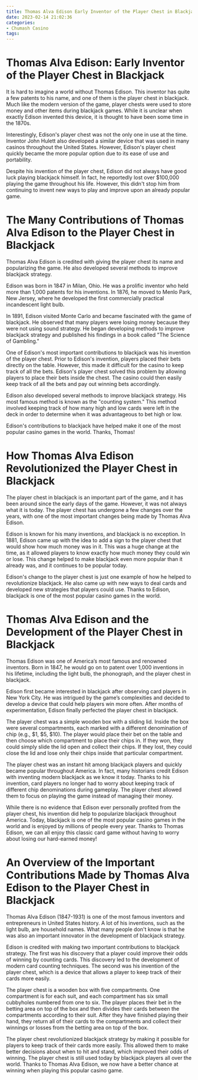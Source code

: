 ```yaml
---
title: Thomas Alva Edison Early Inventor of the Player Chest in Blackjack
date: 2023-02-14 21:02:36
categories:
- Chumash Casino
tags:
---
```



#  Thomas Alva Edison: Early Inventor of the Player Chest in Blackjack

It is hard to imagine a world without Thomas Edison. This inventor has quite a few patents to his name, and one of them is the player chest in blackjack. Much like the modern version of the game, player chests were used to store money and other items during blackjack games. While it is unclear when exactly Edison invented this device, it is thought to have been some time in the 1870s.

Interestingly, Edison's player chest was not the only one in use at the time. Inventor John Hulett also developed a similar device that was used in many casinos throughout the United States. However, Edison's player chest quickly became the more popular option due to its ease of use and portability.

Despite his invention of the player chest, Edison did not always have good luck playing blackjack himself. In fact, he reportedly lost over $100,000 playing the game throughout his life. However, this didn't stop him from continuing to invent new ways to play and improve upon an already popular game.

#  The Many Contributions of Thomas Alva Edison to the Player Chest in Blackjack

Thomas Alva Edison is credited with giving the player chest its name and popularizing the game. He also developed several methods to improve blackjack strategy.

Edison was born in 1847 in Milan, Ohio. He was a prolific inventor who held more than 1,000 patents for his inventions. In 1876, he moved to Menlo Park, New Jersey, where he developed the first commercially practical incandescent light bulb.

In 1891, Edison visited Monte Carlo and became fascinated with the game of blackjack. He observed that many players were losing money because they were not using sound strategy. He began developing methods to improve blackjack strategy and published his findings in a book called "The Science of Gambling."

One of Edison's most important contributions to blackjack was his invention of the player chest. Prior to Edison's invention, players placed their bets directly on the table. However, this made it difficult for the casino to keep track of all the bets. Edison's player chest solved this problem by allowing players to place their bets inside the chest. The casino could then easily keep track of all the bets and pay out winning bets accordingly.

Edison also developed several methods to improve blackjack strategy. His most famous method is known as the "counting system." This method involved keeping track of how many high and low cards were left in the deck in order to determine when it was advantageous to bet high or low.

Edison's contributions to blackjack have helped make it one of the most popular casino games in the world. Thanks, Thomas!

#  How Thomas Alva Edison Revolutionized the Player Chest in Blackjack

The player chest in blackjack is an important part of the game, and it has been around since the early days of the game. However, it was not always what it is today. The player chest has undergone a few changes over the years, with one of the most important changes being made by Thomas Alva Edison.

Edison is known for his many inventions, and blackjack is no exception. In 1881, Edison came up with the idea to add a sign to the player chest that would show how much money was in it. This was a huge change at the time, as it allowed players to know exactly how much money they could win or lose. This change helped to make blackjack even more popular than it already was, and it continues to be popular today.

Edison's change to the player chest is just one example of how he helped to revolutionize blackjack. He also came up with new ways to deal cards and developed new strategies that players could use. Thanks to Edison, blackjack is one of the most popular casino games in the world.

#  Thomas Alva Edison and the Development of the Player Chest in Blackjack

Thomas Edison was one of America’s most famous and renowned inventors. Born in 1847, he would go on to patent over 1,000 inventions in his lifetime, including the light bulb, the phonograph, and the player chest in blackjack.

Edison first became interested in blackjack after observing card players in New York City. He was intrigued by the game’s complexities and decided to develop a device that could help players win more often. After months of experimentation, Edison finally perfected the player chest in blackjack.

The player chest was a simple wooden box with a sliding lid. Inside the box were several compartments, each marked with a different denomination of chip (e.g., $1, $5, $10). The player would place their bet on the table and then choose which compartment to place their chips in. If they won, they could simply slide the lid open and collect their chips. If they lost, they could close the lid and lose only their chips inside that particular compartment.

The player chest was an instant hit among blackjack players and quickly became popular throughout America. In fact, many historians credit Edison with inventing modern blackjack as we know it today. Thanks to his invention, card players no longer had to worry about keeping track of different chip denominations during gameplay. The player chest allowed them to focus on playing the game instead of managing their money.

While there is no evidence that Edison ever personally profited from the player chest, his invention did help to popularize blackjack throughout America. Today, blackjack is one of the most popular casino games in the world and is enjoyed by millions of people every year. Thanks to Thomas Edison, we can all enjoy this classic card game without having to worry about losing our hard-earned money!

#  An Overview of the Important Contributions Made by Thomas Alva Edison to the Player Chest in Blackjack

Thomas Alva Edison (1847-1931) is one of the most famous inventors and entrepreneurs in United States history. A lot of his inventions, such as the light bulb, are household names. What many people don't know is that he was also an important innovator in the development of blackjack strategy.

Edison is credited with making two important contributions to blackjack strategy. The first was his discovery that a player could improve their odds of winning by counting cards. This discovery led to the development of modern card counting techniques. The second was his invention of the player chest, which is a device that allows a player to keep track of their cards more easily.

The player chest is a wooden box with five compartments. One compartment is for each suit, and each compartment has six small cubbyholes numbered from one to six. The player places their bet in the betting area on top of the box and then divides their cards between the compartments according to their suit. After they have finished playing their hand, they return all of their cards to the compartments and collect their winnings or losses from the betting area on top of the box.

The player chest revolutionized blackjack strategy by making it possible for players to keep track of their cards more easily. This allowed them to make better decisions about when to hit and stand, which improved their odds of winning. The player chest is still used today by blackjack players all over the world. Thanks to Thomas Alva Edison, we now have a better chance at winning when playing this popular casino game.